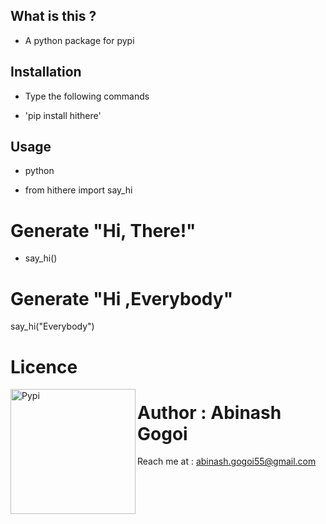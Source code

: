 ## What is this ?

* A python package for pypi

## Installation

* Type the following commands

* 'pip install hithere'


## Usage

* python

* from hithere import say_hi


# Generate "Hi, There!"

* say_hi()

# Generate "Hi ,Everybody"

say_hi("Everybody")

# Licence

<img align="left" alt="Pypi" width="200px" src="https://img.shields.io/github/license/abinashstack/pypi?style=for-the-badge" />

# Author : Abinash Gogoi

Reach me at : abinash.gogoi55@gmail.com
 


